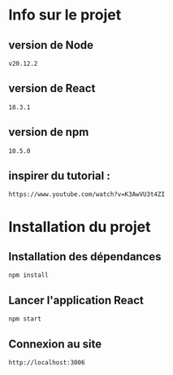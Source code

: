 # Info sur le projet

## version de Node

`v20.12.2`

## version de React

`18.3.1`

## version de npm

`10.5.0`

## inspirer du tutorial :

`https://www.youtube.com/watch?v=K3AwVU3t4ZI`

# Installation du projet

## Installation des dépendances

`npm install`

## Lancer l'application React

`npm start`

## Connexion au site

`http://localhost:3006`
